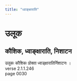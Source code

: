 ```yaml
---
title: "ध्वाङ्क्षाराति"
---
```


# उलूक
## कौशिक, ध्वाङ्क्षाराति, निशाटन
उलूकः कौशिकः प्रोक्ता ध्वाड्क्षारातिर्निशाटनः ।<br />verse 2.1.1.246<br />page 0030

